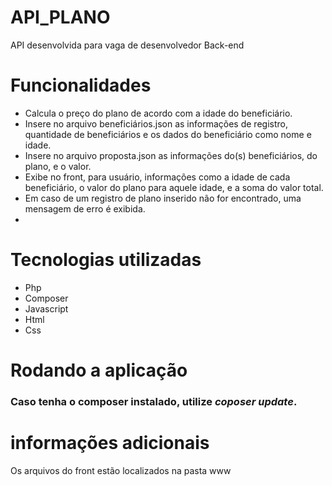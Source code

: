 # API_PLANO

API desenvolvida para vaga de desenvolvedor Back-end

# Funcionalidades

- Calcula o preço do plano de acordo com a idade do beneficiário.
- Insere no arquivo beneficiários.json as informações de registro, quantidade de beneficiários e os dados do beneficiário como nome e idade.
- Insere no arquivo proposta.json as informações do(s) beneficiários, do plano, e o valor.
- Exibe no front, para usuário, informações como a idade de cada beneficiário, o valor do plano para aquele idade, e a soma do valor total.
- Em caso de um registro de plano inserido não for encontrado, uma mensagem de erro é exibida.
- 
# Tecnologias utilizadas

- Php
- Composer
- Javascript
- Html
- Css
# Rodando a aplicação

### Caso tenha o composer instalado, utilize *coposer update*.

# informações adicionais
Os arquivos do front estão localizados na pasta www
